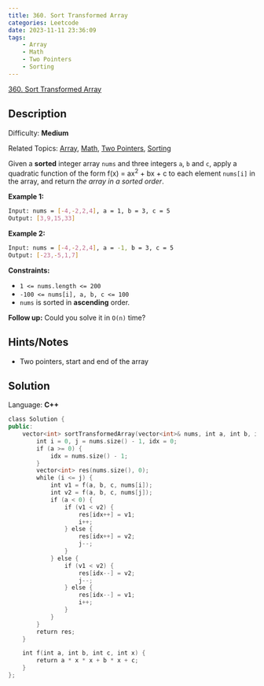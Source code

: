 ```yaml
---
title: 360. Sort Transformed Array
categories: Leetcode
date: 2023-11-11 23:36:09
tags:
    - Array
    - Math
    - Two Pointers
    - Sorting
---
```


[360\. Sort Transformed Array](https://leetcode.com/problems/sort-transformed-array/)

## Description

Difficulty: **Medium**

Related Topics: [Array](https://leetcode.com/tag/https://leetcode.com/tag/array//), [Math](https://leetcode.com/tag/https://leetcode.com/tag/math//), [Two Pointers](https://leetcode.com/tag/https://leetcode.com/tag/two-pointers//), [Sorting](https://leetcode.com/tag/https://leetcode.com/tag/sorting//)

Given a **sorted** integer array `nums` and three integers `a`, `b` and `c`, apply a quadratic function of the form f(x) = ax<sup>2</sup> + bx + c to each element `nums[i]` in the array, and return _the array in a sorted order_.

**Example 1:**

```bash
Input: nums = [-4,-2,2,4], a = 1, b = 3, c = 5
Output: [3,9,15,33]
```

**Example 2:**

```bash
Input: nums = [-4,-2,2,4], a = -1, b = 3, c = 5
Output: [-23,-5,1,7]
```

**Constraints:**

* `1 <= nums.length <= 200`
* `-100 <= nums[i], a, b, c <= 100`
* `nums` is sorted in **ascending** order.

**Follow up:** Could you solve it in `O(n)` time?

## Hints/Notes

* Two pointers, start and end of the array

## Solution

Language: **C++**

```C++
class Solution {
public:
    vector<int> sortTransformedArray(vector<int>& nums, int a, int b, int c) {
        int i = 0, j = nums.size() - 1, idx = 0;
        if (a >= 0) {
            idx = nums.size() - 1;
        }
        vector<int> res(nums.size(), 0);
        while (i <= j) {
            int v1 = f(a, b, c, nums[i]);
            int v2 = f(a, b, c, nums[j]);
            if (a < 0) {
                if (v1 < v2) {
                    res[idx++] = v1;
                    i++;
                } else {
                    res[idx++] = v2;
                    j--;
                }
            } else {
                if (v1 < v2) {
                    res[idx--] = v2;
                    j--;
                } else {
                    res[idx--] = v1;
                    i++;
                }
            }
        }
        return res;
    }

    int f(int a, int b, int c, int x) {
        return a * x * x + b * x + c;
    }
};
```
